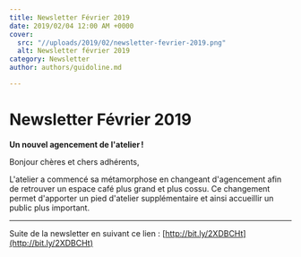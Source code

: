 ```yaml
---
title: Newsletter Février 2019
date: 2019/02/04 12:00 AM +0000
cover:
  src: "//uploads/2019/02/newsletter-fevrier-2019.png"
  alt: Newsletter février 2019
category: Newsletter
author: authors/guidoline.md

---
```

# Newsletter Février 2019

**Un nouvel agencement de l'atelier !**

Bonjour chères et chers adhérents,

L'atelier a commencé sa métamorphose en changeant d'agencement afin de retrouver un espace café plus grand et plus cossu. Ce changement permet d'apporter un pied d'atelier supplémentaire et ainsi accueillir un public plus important.

---

Suite de la newsletter en suivant ce lien : [http://bit.ly/2XDBCHt](http://bit.ly/2XDBCHt)
